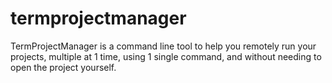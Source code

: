 # termprojectmanager
TermProjectManager is a command line tool to help you remotely run your projects, multiple at 1 time, using 1 single command, and without needing to open the project yourself.
